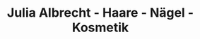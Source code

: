 ---
title: "Julia Albrecht - Haare - Nägel - Kosmetik"
url: /olpe/julia-albrecht-haare-naegel-kosmetik/
shop: Friseur
---